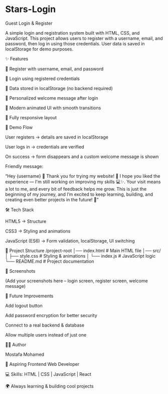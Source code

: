 # Stars-Login
Guest Login & Register

A simple login and registration system built with HTML, CSS, and JavaScript.
This project allows users to register with a username, email, and password, then log in using those credentials. User data is saved in localStorage for demo purposes.

✨ Features

🔐 Register with username, email, and password

🔑 Login using registered credentials

💾 Data stored in localStorage (no backend required)

👋 Personalized welcome message after login

🎨 Modern animated UI with smooth transitions

📱 Fully responsive layout

🚀 Demo Flow

User registers → details are saved in localStorage

User logs in → credentials are verified

On success → form disappears and a custom welcome message is shown

Friendly message:

“Hey {username} 👋 Thank you for trying my website! 🚀
I hope you liked the experience — I'm still working on improving my skills 💻✨.
Your visit means a lot to me, and every bit of feedback helps me grow.
This is just the beginning of my journey, and I’m excited to keep learning, building,
and creating even better projects in the future! 🌟”

🛠️ Tech Stack

HTML5 → Structure

CSS3 → Styling and animations

JavaScript (ES6) → Form validation, localStorage, UI switching

📂 Project Structure
/project-root
│── index.html      # Main HTML file
│── src/
│   ├── style.css   # Styling & animations
│   └── index.js    # JavaScript logic
└── README.md       # Project documentation

📸 Screenshots

(Add your screenshots here – login screen, register screen, welcome message)

🔮 Future Improvements

Add logout button

Add password encryption for better security

Connect to a real backend & database

Allow multiple users instead of just one

👨‍💻 Author

Mostafa Mohamed

💼 Aspiring Frontend Web Developer

💻 Skills: HTML | CSS | JavaScript | React

🌍 Always learning & building cool projects
